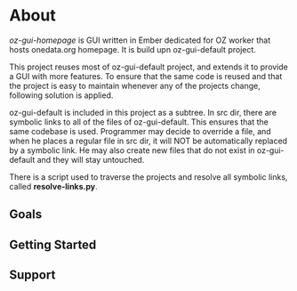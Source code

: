 About
=====

*oz-gui-homepage* is GUI written in Ember dedicated for OZ worker that hosts
onedata.org homepage. It is build upn oz-gui-default project.

This project reuses most of oz-gui-default project, and extends it to provide
a GUI with more features. To ensure that the same code is reused and
that the project is easy to maintain whenever any of the projects change,
following solution is applied.

oz-gui-default is included in this project as a subtree. In src dir, there are
symbolic links to all of the files of oz-gui-default. This ensures that the
same codebase is used. Programmer may decide to override a file, and when he
places a regular file in src dir, it will NOT be automatically replaced by a
symbolic link. He may also create new files that do not exist in oz-gui-default
and they will stay untouched.

There is a script used to traverse the projects and resolve all symbolic links,
called **resolve-links.py**.


Goals
-----

Getting Started
---------------

Support
-------

